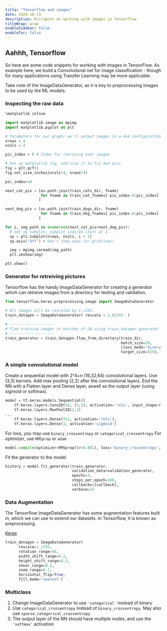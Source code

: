 ```yaml
---
title: "Tensorflow and images"
date: 2020-10-13
description: Micropost on working with images in Tensorflow
titleWrap: wrap
enableSidebar: false
enableToc: false
---
```


## Aahhh, Tensorflow

So here are some code snippets for working with images in TensorFlow.  As example here, we build a Convolutional net for image classification - though for many applications using Transfer Learning may be more applicable.

Take note of the ImageDataGenerator, as it is key to preprocessing images to be used by the ML models.

### Inspecting the raw data

```python
%matplotlib inline

import matplotlib.image as mpimg
import matplotlib.pyplot as plt

# Parameters for our graph; we'll output images in a 4x4 configuration
nrows = 4
ncols = 4

pic_index = 0 # Index for iterating over images

# Set up matplotlib fig, and size it to fit 4x4 pics
fig = plt.gcf()
fig.set_size_inches(ncols*4, nrows*4)

pic_index+=8

next_cat_pix = [os.path.join(train_cats_dir, fname) 
                for fname in train_cat_fnames[ pic_index-8:pic_index] 
               ]

next_dog_pix = [os.path.join(train_dogs_dir, fname) 
                for fname in train_dog_fnames[ pic_index-8:pic_index]
               ]

for i, img_path in enumerate(next_cat_pix+next_dog_pix):
  # Set up subplot; subplot indices start at 1
  sp = plt.subplot(nrows, ncols, i + 1)
  sp.axis('Off') # Don't show axes (or gridlines)

  img = mpimg.imread(img_path)
  plt.imshow(img)

plt.show()
```

### Generator for retreiving pictures

Tensorflow has the handy ImageDataGenerator for creating a generator which can
retreive images from a directory for testing and validation.

```python
from tensorflow.keras.preprocessing.image import ImageDataGenerator

# All images will be rescaled by 1./255.
train_datagen = ImageDataGenerator( rescale = 1.0/255. )

# --------------------
# Flow training images in batches of 20 using train_datagen generator
# --------------------
train_generator = train_datagen.flow_from_directory(train_dir,
                                                    batch_size=20,
                                                    class_mode='binary',
                                                    target_size=(150, 150))
```

### A simple convolutional model

Create a sequential model with 2^4+n (16,32,64) convolutional layers. Use (3,3)
kernels. Add max pooling (2,2) after the convolutional layers. End the NN with
a Flatten layer and Dense layer, aswell as the output layer (using sigmoid or
softmax).

```python
model = tf.keras.models.Sequential([
    tf.keras.layers.Conv2D(16, (3,3), activation='relu', input_shape=(150,150)),
    tf.keras.layers.MaxPool2D(2,2)
...
    tf.keras.layers.Dense(512, activation='relu'),
    tf.keras.layers.Dense(1, activation='sigmoid')
```


For loss, you may use `binary_crossentropy` or `categorical_crossentropy`
For optimizer, use `RMSprop` or `adam`

```python
model.compile(optimizer=RMSprop(lr=0.001), loss='binary_crossentropy', metrics=['acc'])
```

Fit the generator to the model

```python
history = model.fit_generator(train_generator, 
                              validation_data=validation_generator,
                              epochs=3,
                              steps_per_epoch=100,
                              callbacks=[callback],
                              verbose=2)
```

### Data Augmentation

The Tensorflow ImageDataGenerator has some augmentation features built in,
which we can use to extend our datasets. In Tensorflow, it is known as preprocessing.

[Keras](https://keras.io/api/preprocessing/image/)

```python
train_datagen = ImageDataGenerator(
      rescale=1./255,
      rotation_range=40,
      width_shift_range=0.2,
      height_shift_range=0.2,
      shear_range=0.2,
      zoom_range=0.2,
      horizontal_flip=True,
      fill_mode='nearest')
```

### Multiclass

1. Change ImageDataGenerator to use `'categorical'` instead of binary
2. Use `categorical_crossentropy` instead of `binary_crossentropy`. May also
   use `sparse_categorical_crossentropy`
3. The output layer of the NN should have multiple nodes, and use the `'softmax'` activation

